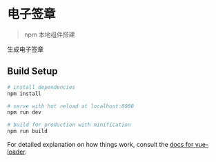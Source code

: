 # 电子签章

> npm 本地组件搭建

生成电子签章
<prettify-text
width="200"
height="200"
:arc-title="'某某电子科技有限公司'"
:font-size="20"
:angle="20"
:offset="130">
</prettify-text>

## Build Setup

``` bash
# install dependencies
npm install

# serve with hot reload at localhost:8080
npm run dev

# build for production with minification
npm run build
```

For detailed explanation on how things work, consult the [docs for vue-loader](http://vuejs.github.io/vue-loader).
